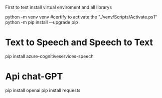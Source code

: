 First to test install virtual enviroment and all librarys

python -m venv venv 
#certify to activate the "./venv/Scripts/Activate.ps1"
python -m pip install --upgrade pip

# Text to Speech and Speech to Text
pip install azure-cognitiveservices-speech

# Api chat-GPT
pip install openai
pip install requests